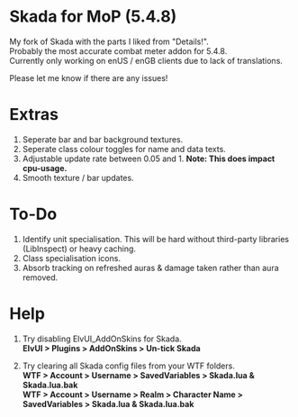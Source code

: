 # Skada for MoP (5.4.8)
My fork of Skada with the parts I liked from "Details!".  
Probably the most accurate combat meter addon for 5.4.8.  
Currently only working on enUS / enGB clients due to lack of translations.  

Please let me know if there are any issues!

# Extras
1. Seperate bar and bar background textures.
2. Seperate class colour toggles for name and data texts.
3. Adjustable update rate between 0.05 and 1. **Note: This does impact cpu-usage.**
4. Smooth texture / bar updates.

# To-Do
1. Identify unit specialisation. This will be hard without third-party libraries (LibInspect) or heavy caching.  
2. Class specialisation icons.
3. Absorb tracking on refreshed auras & damage taken rather than aura removed.

# Help
1. Try disabling ElvUI_AddOnSkins for Skada.  
**ElvUI > Plugins > AddOnSkins > Un-tick Skada**  

2. Try clearing all Skada config files from your WTF folders.  
**WTF > Account > Username > SavedVariables > Skada.lua & Skada.lua.bak**  
**WTF > Account > Username > Realm > Character Name > SavedVariables > Skada.lua & Skada.lua.bak**
